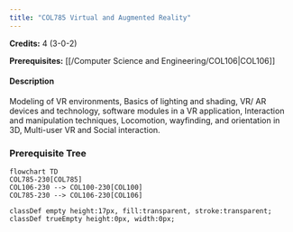 ```yaml
---
title: "COL785 Virtual and Augmented Reality"
---
```

**Credits:** 4 (3-0-2)

**Prerequisites:** [[/Computer Science and Engineering/COL106|COL106]]

#### Description
Modeling of VR environments, Basics of lighting and shading, VR/ AR devices and technology, software modules in a VR application, Interaction and manipulation techniques, Locomotion, wayfinding, and orientation in 3D, Multi-user VR and Social interaction.

### Prerequisite Tree

```mermaid
flowchart TD
COL785-230[COL785]
COL106-230 --> COL100-230[COL100]
COL785-230 --> COL106-230[COL106]

classDef empty height:17px, fill:transparent, stroke:transparent;
classDef trueEmpty height:0px, width:0px;
```